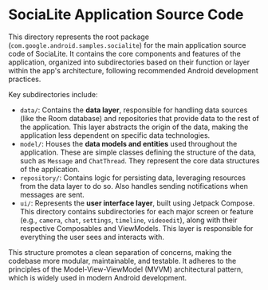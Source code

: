 # SociaLite Application Source Code

This directory represents the root package (`com.google.android.samples.socialite`) for the main application source code of SociaLite. It contains the core components and features of the application, organized into subdirectories based on their function or layer within the app's architecture, following recommended Android development practices.

Key subdirectories include:

-   `data/`: Contains the **data layer**, responsible for handling data sources (like the Room database) and repositories that provide data to the rest of the application. This layer abstracts the origin of the data, making the application less dependent on specific data technologies.
-   `model/`: Houses the **data models and entities** used throughout the application. These are simple classes defining the structure of the data, such as `Message` and `ChatThread`. They represent the core data structures of the application.
-   `repository/`: Contains logic for persisting data, leveraging resources from the data layer to do so. Also handles sending notifications when messages are sent.
-   `ui/`: Represents the **user interface layer**, built using Jetpack Compose. This directory contains subdirectories for each major screen or feature (e.g., `camera`, `chat`, `settings`, `timeline`, `videoedit`), along with their respective Composables and ViewModels. This layer is responsible for everything the user sees and interacts with.

This structure promotes a clean separation of concerns, making the codebase more modular, maintainable, and testable. It adheres to the principles of the Model-View-ViewModel (MVVM) architectural pattern, which is widely used in modern Android development.
